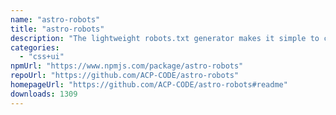 ```yaml
---
name: "astro-robots"
title: "astro-robots"
description: "The lightweight robots.txt generator makes it simple to create compliant robots.txt files specifically for Astro integrations, with zero-config support, an intuitive JSDoc API, and always up-to-date verified bots user-agents."
categories:
  - "css+ui"
npmUrl: "https://www.npmjs.com/package/astro-robots"
repoUrl: "https://github.com/ACP-CODE/astro-robots"
homepageUrl: "https://github.com/ACP-CODE/astro-robots#readme"
downloads: 1309
---
```

